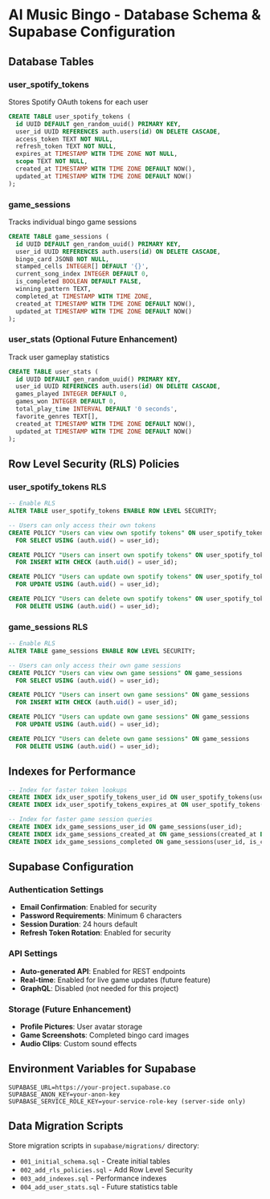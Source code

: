# AI Music Bingo - Database Schema & Supabase Configuration

## Database Tables

### user_spotify_tokens
Stores Spotify OAuth tokens for each user
```sql
CREATE TABLE user_spotify_tokens (
  id UUID DEFAULT gen_random_uuid() PRIMARY KEY,
  user_id UUID REFERENCES auth.users(id) ON DELETE CASCADE,
  access_token TEXT NOT NULL,
  refresh_token TEXT NOT NULL,
  expires_at TIMESTAMP WITH TIME ZONE NOT NULL,
  scope TEXT NOT NULL,
  created_at TIMESTAMP WITH TIME ZONE DEFAULT NOW(),
  updated_at TIMESTAMP WITH TIME ZONE DEFAULT NOW()
);
```

### game_sessions
Tracks individual bingo game sessions
```sql
CREATE TABLE game_sessions (
  id UUID DEFAULT gen_random_uuid() PRIMARY KEY,
  user_id UUID REFERENCES auth.users(id) ON DELETE CASCADE,
  bingo_card JSONB NOT NULL,
  stamped_cells INTEGER[] DEFAULT '{}',
  current_song_index INTEGER DEFAULT 0,
  is_completed BOOLEAN DEFAULT FALSE,
  winning_pattern TEXT,
  completed_at TIMESTAMP WITH TIME ZONE,
  created_at TIMESTAMP WITH TIME ZONE DEFAULT NOW(),
  updated_at TIMESTAMP WITH TIME ZONE DEFAULT NOW()
);
```

### user_stats (Optional Future Enhancement)
Track user gameplay statistics
```sql
CREATE TABLE user_stats (
  id UUID DEFAULT gen_random_uuid() PRIMARY KEY,
  user_id UUID REFERENCES auth.users(id) ON DELETE CASCADE,
  games_played INTEGER DEFAULT 0,
  games_won INTEGER DEFAULT 0,
  total_play_time INTERVAL DEFAULT '0 seconds',
  favorite_genres TEXT[],
  created_at TIMESTAMP WITH TIME ZONE DEFAULT NOW(),
  updated_at TIMESTAMP WITH TIME ZONE DEFAULT NOW()
);
```

## Row Level Security (RLS) Policies

### user_spotify_tokens RLS
```sql
-- Enable RLS
ALTER TABLE user_spotify_tokens ENABLE ROW LEVEL SECURITY;

-- Users can only access their own tokens
CREATE POLICY "Users can view own spotify tokens" ON user_spotify_tokens
  FOR SELECT USING (auth.uid() = user_id);

CREATE POLICY "Users can insert own spotify tokens" ON user_spotify_tokens
  FOR INSERT WITH CHECK (auth.uid() = user_id);

CREATE POLICY "Users can update own spotify tokens" ON user_spotify_tokens
  FOR UPDATE USING (auth.uid() = user_id);

CREATE POLICY "Users can delete own spotify tokens" ON user_spotify_tokens
  FOR DELETE USING (auth.uid() = user_id);
```

### game_sessions RLS
```sql
-- Enable RLS
ALTER TABLE game_sessions ENABLE ROW LEVEL SECURITY;

-- Users can only access their own game sessions
CREATE POLICY "Users can view own game sessions" ON game_sessions
  FOR SELECT USING (auth.uid() = user_id);

CREATE POLICY "Users can insert own game sessions" ON game_sessions
  FOR INSERT WITH CHECK (auth.uid() = user_id);

CREATE POLICY "Users can update own game sessions" ON game_sessions
  FOR UPDATE USING (auth.uid() = user_id);

CREATE POLICY "Users can delete own game sessions" ON game_sessions
  FOR DELETE USING (auth.uid() = user_id);
```

## Indexes for Performance
```sql
-- Index for faster token lookups
CREATE INDEX idx_user_spotify_tokens_user_id ON user_spotify_tokens(user_id);
CREATE INDEX idx_user_spotify_tokens_expires_at ON user_spotify_tokens(expires_at);

-- Index for faster game session queries
CREATE INDEX idx_game_sessions_user_id ON game_sessions(user_id);
CREATE INDEX idx_game_sessions_created_at ON game_sessions(created_at DESC);
CREATE INDEX idx_game_sessions_completed ON game_sessions(user_id, is_completed);
```

## Supabase Configuration

### Authentication Settings
- **Email Confirmation**: Enabled for security
- **Password Requirements**: Minimum 6 characters
- **Session Duration**: 24 hours default
- **Refresh Token Rotation**: Enabled for security

### API Settings
- **Auto-generated API**: Enabled for REST endpoints
- **Real-time**: Enabled for live game updates (future feature)
- **GraphQL**: Disabled (not needed for this project)

### Storage (Future Enhancement)
- **Profile Pictures**: User avatar storage
- **Game Screenshots**: Completed bingo card images
- **Audio Clips**: Custom sound effects

## Environment Variables for Supabase
```
SUPABASE_URL=https://your-project.supabase.co
SUPABASE_ANON_KEY=your-anon-key
SUPABASE_SERVICE_ROLE_KEY=your-service-role-key (server-side only)
```

## Data Migration Scripts
Store migration scripts in `supabase/migrations/` directory:
- `001_initial_schema.sql` - Create initial tables
- `002_add_rls_policies.sql` - Add Row Level Security
- `003_add_indexes.sql` - Performance indexes
- `004_add_user_stats.sql` - Future statistics table